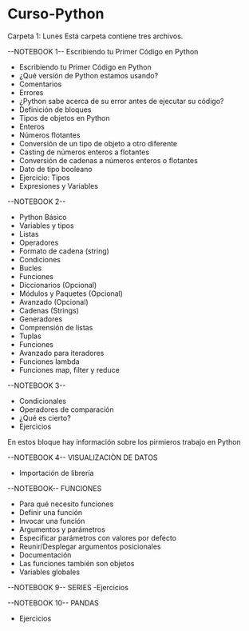 # Curso-Python

Carpeta 1: Lunes
Está carpeta contiene tres archivos.

--NOTEBOOK 1-- Escribiendo tu Primer Código en Python
- Escribiendo tu Primer Código en Python
- ¿Qué versión de Python estamos usando?
- Comentarios
- Errores
- ¿Python sabe acerca de su error antes de ejecutar su código?
- Definición de bloques
- Tipos de objetos en Python
- Enteros
- Números flotantes
- Conversión de un tipo de objeto a otro diferente
- Casting de números enteros a flotantes
- Conversión de cadenas a números enteros o flotantes
- Dato de tipo booleano
- Ejercicio: Tipos
- Expresiones y Variables

--NOTEBOOK 2--
- Python Básico
- Variables y tipos
- Listas
- Operadores
- Formato de cadena (string)
- Condiciones
- Bucles
- Funciones
- Diccionarios (Opcional)
- Módulos y Paquetes (Opcional)
- Avanzado (Opcional)
- Cadenas (Strings)
- Generadores
- Comprensión de listas
- Tuplas
- Funciones
- Avanzado para iteradores
- Funciones lambda
- Funciones map, filter y reduce

--NOTEBOOK 3--
- Condicionales
- Operadores de comparación
- ¿Qué es cierto?
- Ejercicios
  
En estos bloque hay información sobre los pirmieros trabajo en Python

--NOTEBOOK 4-- VISUALIZACIÒN DE DATOS
- Importación de librería

--NOTEBOOK-- FUNCIONES
- Para qué necesito funciones
- Definir una función
- Invocar una función
- Argumentos y parámetros
- Especificar parámetros con valores por defecto
- Reunir/Desplegar argumentos posicionales
- Documentación
- Las funciones también son objetos
- Variables globales

--NOTEBOOK 9-- SERIES
-Ejercicios

--NOTEBOOK 10-- PANDAS
- Ejercicios
